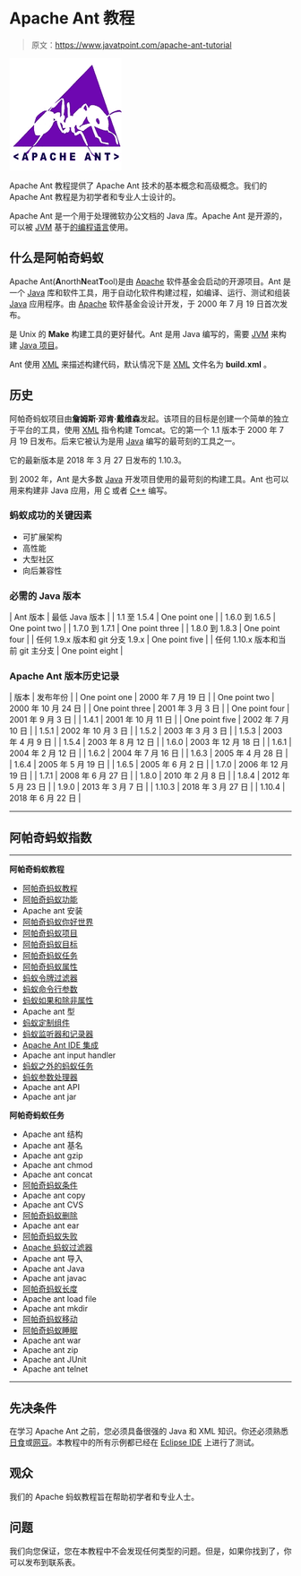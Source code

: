 # Apache Ant 教程

> 原文：<https://www.javatpoint.com/apache-ant-tutorial>

![Apache Ant Tutorial](img/8ae317fab1d283e1d8bc1021cf104716.png)

Apache Ant 教程提供了 Apache Ant 技术的基本概念和高级概念。我们的 Apache Ant 教程是为初学者和专业人士设计的。

Apache Ant 是一个用于处理微软办公文档的 Java 库。Apache Ant 是开源的，可以被 [JVM](internal-details-of-jvm) 基于[的编程语言](c-programming-language-tutorial)使用。

## 什么是阿帕奇蚂蚁

Apache Ant(**A**north**N**eat**T**ool)是由 [Apache](how-to-install-apache-in-ubuntu) 软件基金会启动的开源项目。Ant 是一个 [Java](java-tutorial) 库和软件工具，用于自动化软件构建过程，如编译、运行、测试和组装 [Java](history-of-java) 应用程序。由 [Apache](how-to-install-apache-web-server-on-centos) 软件基金会设计开发，于 2000 年 7 月 19 日首次发布。

是 Unix 的 **Make** 构建工具的更好替代。Ant 是用 Java 编写的，需要 [JVM](internal-details-of-jvm) 来构建 [Java 项目](free-java-projects)。

Ant 使用 [XML](xml-tutorial) 来描述构建代码，默认情况下是 [XML](what-is-xml) 文件名为 **build.xml** 。

## 历史

阿帕奇蚂蚁项目由**詹姆斯·邓肯·戴维森**发起。该项目的目标是创建一个简单的独立于平台的工具，使用 [XML](features-and-advantages-of-xml) 指令构建 Tomcat。它的第一个 1.1 版本于 2000 年 7 月 19 日发布。后来它被认为是用 [Java](features-of-java) 编写的最苛刻的工具之一。

它的最新版本是 2018 年 3 月 27 日发布的 1.10.3。

到 2002 年，Ant 是大多数 [Java](simple-program-of-java) 开发项目使用的最苛刻的构建工具。Ant 也可以用来构建非 Java 应用，用 [C](c-programming-language-tutorial) 或者 [C++](cpp-tutorial) 编写。

### 蚂蚁成功的关键因素

*   可扩展架构
*   高性能
*   大型社区
*   向后兼容性

### 必需的 Java 版本

| Ant 版本 | 最低 Java 版本 |
| 1.1 至 1.5.4 | One point one |
| 1.6.0 到 1.6.5 | One point two |
| 1.7.0 到 1.7.1 | One point three |
| 1.8.0 到 1.8.3 | One point four |
| 任何 1.9.x 版本和 git 分支 1.9.x | One point five |
| 任何 1.10.x 版本和当前 git 主分支 | One point eight |

### Apache Ant 版本历史记录

| 版本 | 发布年份 |
| One point one | 2000 年 7 月 19 日 |
| One point two | 2000 年 10 月 24 日 |
| One point three | 2001 年 3 月 3 日 |
| One point four | 2001 年 9 月 3 日 |
| 1.4.1 | 2001 年 10 月 11 日 |
| One point five | 2002 年 7 月 10 日 |
| 1.5.1 | 2002 年 10 月 3 日 |
| 1.5.2 | 2003 年 3 月 3 日 |
| 1.5.3 | 2003 年 4 月 9 日 |
| 1.5.4 | 2003 年 8 月 12 日 |
| 1.6.0 | 2003 年 12 月 18 日 |
| 1.6.1 | 2004 年 2 月 12 日 |
| 1.6.2 | 2004 年 7 月 16 日 |
| 1.6.3 | 2005 年 4 月 28 日 |
| 1.6.4 | 2005 年 5 月 19 日 |
| 1.6.5 | 2005 年 6 月 2 日 |
| 1.7.0 | 2006 年 12 月 19 日 |
| 1.7.1 | 2008 年 6 月 27 日 |
| 1.8.0 | 2010 年 2 月 8 日 |
| 1.8.4 | 2012 年 5 月 23 日 |
| 1.9.0 | 2013 年 3 月 7 日 |
| 1.10.3 | 2018 年 3 月 27 日 |
| 1.10.4 | 2018 年 6 月 22 日 |

* * *

## 阿帕奇蚂蚁指数

* * *

**阿帕奇蚂蚁教程**

*   [阿帕奇蚂蚁教程](apache-ant-tutorial)
*   [阿帕奇蚂蚁功能](apache-ant-features)
*   Apache ant 安装
*   [阿帕奇蚂蚁你好世界](apache-ant-hello-world)
*   [阿帕奇蚂蚁项目](apache-ant-projects)
*   [阿帕奇蚂蚁目标](apache-ant-targets)
*   [阿帕奇蚂蚁任务](apache-ant-tasks)
*   [阿帕奇蚂蚁属性](apache-ant-properties)
*   [蚂蚁令牌过滤器](apache-ant-token-filter)
*   [蚂蚁命令行参数](apache-ant-command-line-arguments)
*   [蚂蚁如果和除非属性](apache-ant-if-and-unless-attributes)
*   Apache ant 型
*   [蚂蚁定制组件](apache-ant-custom-components)
*   [蚂蚁监听器和记录器](apache-ant-listeners-and-loggers)
*   [Apache Ant IDE 集成](apache-ant-ide-integration)
*   Apache ant input handler
*   [蚂蚁之外的蚂蚁任务](apache-ant-tasks-outside-ant)
*   [蚂蚁参数处理器](apache-ant-argument-processor)
*   Apache ant API
*   Apache ant jar

**阿帕奇蚂蚁任务**

*   Apache ant 结构
*   Apache ant 基名
*   Apache ant gzip
*   Apache ant chmod
*   Apache ant concat
*   [阿帕奇蚂蚁条件](apache-ant-condition-task)
*   Apache ant copy
*   Apache ant CVS
*   [阿帕奇蚂蚁删除](apache-ant-delete-task)
*   Apache ant ear
*   [阿帕奇蚂蚁失败](apache-ant-fail-task)
*   [Apache 蚂蚁过滤器](apache-ant-filter-task)
*   Apache ant 导入
*   Apache ant Java
*   Apache ant javac
*   [阿帕奇蚂蚁长度](apache-ant-length-task)
*   Apache ant load file
*   Apache ant mkdir
*   [阿帕奇蚂蚁移动](apache-ant-move-task)
*   [阿帕奇蚂蚁睡眠](apache-ant-sleep-task)
*   Apache ant war
*   Apache ant zip
*   Apache ant JUnit
*   Apache ant telnet

* * *

## 先决条件

在学习 Apache Ant 之前，您必须具备很强的 Java 和 XML 知识。你还必须熟悉[日食](creating-servlet-in-eclipse-ide)或[网豆](creating-servlet-in-netbeans-ide)。本教程中的所有示例都已经在 [Eclipse IDE](creating-servlet-in-eclipse-ide) 上进行了测试。

## 观众

我们的 Apache 蚂蚁教程旨在帮助初学者和专业人士。

## 问题

我们向您保证，您在本教程中不会发现任何类型的问题。但是，如果你找到了，你可以发布到联系表。